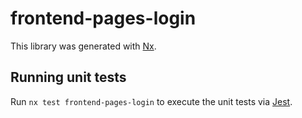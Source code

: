 # frontend-pages-login

This library was generated with [Nx](https://nx.dev).

## Running unit tests

Run `nx test frontend-pages-login` to execute the unit tests via [Jest](https://jestjs.io).
